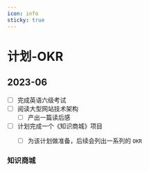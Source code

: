 ```yaml
---
icon: info
sticky: true
---
```


# 计划-OKR

## 2023-06

- [ ] 完成英语六级考试
- [ ] 阅读大型网站技术架构
  - [ ] 产出一篇读后感
- [ ] 计划完成一个《知识商城》项目
  - [ ] 为该计划做准备，后续会列出一系列的 `OKR`


### 知识商城

